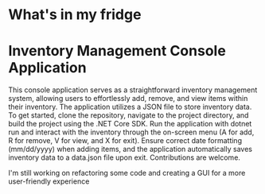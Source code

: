 # What's in my fridge

# Inventory Management Console Application
This console application serves as a straightforward inventory management system, allowing users to effortlessly add, remove, and view items within their inventory. 
The application utilizes a JSON file to store inventory data. To get started, clone the repository, navigate to the project directory, and build the project using the .NET Core SDK. 
Run the application with dotnet run and interact with the inventory through the on-screen menu (A for add, R for remove, V for view, and X for exit). 
Ensure correct date formatting (mm/dd/yyyy) when adding items, and the application automatically saves inventory data to a data.json file upon exit.
Contributions are welcome.

I'm still working on refactoring some code and creating a GUI for a more user-friendly experience 



